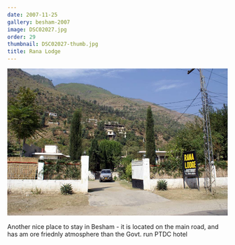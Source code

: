 ```yaml
---
date: 2007-11-25
gallery: besham-2007
image: DSC02027.jpg
order: 29
thumbnail: DSC02027-thumb.jpg
title: Rana Lodge
---
```


![Rana Lodge](./DSC02027.jpg)

Another nice place to stay in Besham - it is located on the main road, and has am ore friednly atmosphere than the Govt. run PTDC hotel